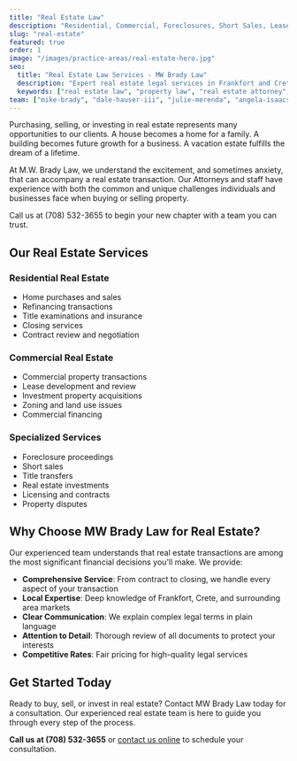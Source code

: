 ```yaml
---
title: "Real Estate Law"
description: "Residential, Commercial, Foreclosures, Short Sales, Lease Development, Title Transfers, Investments, Licensing & Contracts"
slug: "real-estate"
featured: true
order: 1
image: "/images/practice-areas/real-estate-hero.jpg"
seo:
  title: "Real Estate Law Services - MW Brady Law"
  description: "Expert real estate legal services in Frankfort and Crete, IL. Residential, commercial, foreclosures, short sales, and more."
  keywords: ["real estate law", "property law", "real estate attorney", "Frankfort IL", "Crete IL"]
team: ["mike-brady", "dale-hauser-iii", "julie-merenda", "angela-isaacson", "kayla-sepe"]
---
```


Purchasing, selling, or investing in real estate represents many opportunities to our clients. A house becomes a home for a family. A building becomes future growth for a business. A vacation estate fulfills the dream of a lifetime.

At M.W. Brady Law, we understand the excitement, and sometimes anxiety, that can accompany a real estate transaction. Our Attorneys and staff have experience with both the common and unique challenges individuals and businesses face when buying or selling property.

Call us at (708) 532-3655 to begin your new chapter with a team you can trust.

## Our Real Estate Services

### Residential Real Estate
- Home purchases and sales
- Refinancing transactions
- Title examinations and insurance
- Closing services
- Contract review and negotiation

### Commercial Real Estate
- Commercial property transactions
- Lease development and review
- Investment property acquisitions
- Zoning and land use issues
- Commercial financing

### Specialized Services
- Foreclosure proceedings
- Short sales
- Title transfers
- Real estate investments
- Licensing and contracts
- Property disputes

## Why Choose MW Brady Law for Real Estate?

Our experienced team understands that real estate transactions are among the most significant financial decisions you'll make. We provide:

- **Comprehensive Service**: From contract to closing, we handle every aspect of your transaction
- **Local Expertise**: Deep knowledge of Frankfort, Crete, and surrounding area markets
- **Clear Communication**: We explain complex legal terms in plain language
- **Attention to Detail**: Thorough review of all documents to protect your interests
- **Competitive Rates**: Fair pricing for high-quality legal services

## Get Started Today

Ready to buy, sell, or invest in real estate? Contact MW Brady Law today for a consultation. Our experienced real estate team is here to guide you through every step of the process.

**Call us at (708) 532-3655** or [contact us online](/contact) to schedule your consultation.

